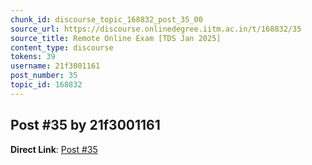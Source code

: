 ```yaml
---
chunk_id: discourse_topic_168832_post_35_00
source_url: https://discourse.onlinedegree.iitm.ac.in/t/168832/35
source_title: Remote Online Exam [TDS Jan 2025]
content_type: discourse
tokens: 39
username: 21f3001161
post_number: 35
topic_id: 168832
---
```


## Post #35 by 21f3001161

**Direct Link**: [Post #35](https://discourse.onlinedegree.iitm.ac.in/t/168832/35)
